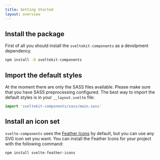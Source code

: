 ```yaml
---
title: Getting Started
layout: overview
---
```


## Install the package

First of all you should install the `sveltekit-components` as a devolpment dependency.

```bash
npm install -D sveltekit-components
```

## Import the default styles

At the moment there are only the SASS files available. Please make sure that you have SASS preprocessing configured. The best way to import the default styles is in your `__layout.svelte` file:

```js
import 'sveltekit-components/sass/main.sass'
```

## Install an icon set

`svelte-components` uses the [Feather Icons](https://feathericons.com/) by default, but you can use any SVG icon set you want. You can install the Feather Icons for your project with the following command:

```bash
npm install svelte-feather-icons
```
